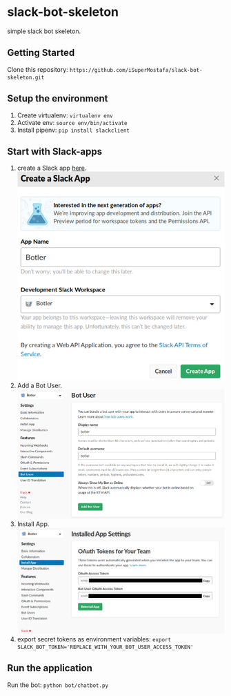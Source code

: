 # slack-bot-skeleton

simple slack bot skeleton.

## Getting Started

Clone this repository: `https://github.com/iSuperMostafa/slack-bot-skeleton.git`

## Setup the environment

1. Create virtualenv: `virtualenv env`
2. Activate env: `source env/bin/activate`
3. Install pipenv: `pip install slackclient`

## Start with Slack-apps

1. create a Slack app [here](https://api.slack.com/apps).
![slack#1.png](assets/slack-1.png?raw=true "screenshot #1: create slack app")
2. Add a Bot User.
![slack#2.png](assets/slack-2.png?raw=true "screenshot #1: Add a Bot User")
3. Install App.
![slack#3.png](assets/slack-3.png?raw=true "screenshot #1: Install App")
4. export secret tokens as environment variables: `export SLACK_BOT_TOKEN='REPLACE_WITH_YOUR_BOT_USER_ACCESS_TOKEN'`

## Run the application

Run the bot: `python bot/chatbot.py`